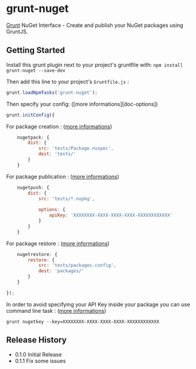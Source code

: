 grunt-nuget
================

[Grunt][grunt] NuGet Interface - Create and publish your NuGet packages using GruntJS.

## Getting Started

Install this grunt plugin next to your project's gruntfile with: `npm install grunt-nuget --save-dev`

Then add this line to your project's `Gruntfile.js` :

```javascript
grunt.loadNpmTasks('grunt-nuget');
```

Then specify your config: ([more informations][doc-options])

```javascript
grunt.initConfig({
```

For package creation : ([more informations][pack-options])

```javascript
    nugetpack: {
        dist: {
            src: 'tests/Package.nuspec',
            dest: 'tests/'
        }
    }
```

For package publication : ([more informations][push-options])

```javascript
	nugetpush: {
		dist: {
			src: 'tests/*.nupkg',
 
			options: {
				apiKey: 'XXXXXXXX-XXXX-XXXX-XXXX-XXXXXXXXXXXX'
			}
		}
	}
```

For package restore : ([more informations][restore-options])

```javascript
	nugetrestore: {
		restore: {
			src: 'tests/packages.config',
			dest: 'packages/'
		}
	}
```

```javascript
});
```

In order to avoid specifying your API Key inside your package you can use command line task : ([more informations][key-options])

```
grunt nugetkey --key=XXXXXXXX-XXXX-XXXX-XXXX-XXXXXXXXXXXX
```

[grunt]: https://github.com/gruntjs/grunt
[pack-options]: https://github.com/spatools/grunt-nuget/wiki/Pack-Options
[push-options]: https://github.com/spatools/grunt-nuget/wiki/Push-Options
[restore-options]: https://github.com/spatools/grunt-nuget/wiki/Restore-Options
[key-options]: https://github.com/spatools/grunt-nuget/wiki/Key-Options

## Release History
* 0.1.0 Initial Release
* 0.1.1 Fix some issues

